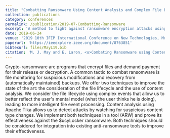 ```yaml
---
title: "Combatting Ransomware Using Content Analysis and Complex File Events"
collection: publications
category: conferences
permalink: /publication/2019-07-Combatting-Ransomware
excerpt: 'A method to fight against ransomware encryption attacks using intelligent file processing.'
date: 2019-06-24
venue: '2019 10th IFIP International Conference on New Technologies, Mobility and Security (NTMS)'
paperurl: 'https://ieeexplore.ieee.org/document/8763851'
bibtexurl: files/MayL19.bib
citation: 'M. J. May and E. Laron, <u>Combating Ransomware using Content Analysis and Complex File Events</u>, in <i>2019 10th IFIP International Conference on New Technologies, Mobility and Security (NTMS)</i>, Canary Islands, Spain, 2019, pp. 1-5, doi: 10.1109/NTMS.2019.8763851.'
---
```


Crypto-ransomware are programs that encrypt files and demand payment for their release or decryption. A common tactic to combat ransomware is file monitoring for suspicious modifications and recovery from (automatically maintained) backups. We offer two techniques to improve the state of the art: the consideration of the file lifecycle and the use of content analysis. We consider the file lifecycle using complex events that allow us to better reflect the user's mental model (what the user thinks he is doing), leading to more intelligent file event processing. Content analysis using Apache Tika allows us to detect attacks by watching for suspicious content type changes. We implement both techniques in a tool (ARW) and prove its effectiveness against the $ucyLocker ransomware. Both techniques should be considered for integration into existing anti-ransomware tools to improve their effectiveness.

